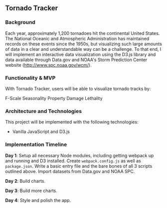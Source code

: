 ## Tornado Tracker

### Background

Each year, approximately 1,200 tornadoes hit the continental United States. The National Oceanic and Atmospheric Administration has maintained records on these events since the 1950s, but visualizing such large amounts of data in a clear and understandable way can be a challenge. To that end, I will implement an interactive data visualization using the D3.js library and data available through Data.gov and NOAA's Storm Prediction Center website (http://www.spc.noaa.gov/wcm/).

### Functionality & MVP  

With Tornado Tracker, users will be able to visualize tornado tracks by:

F-Scale
Seasonality
Property Damage
Lethality

### Architecture and Technologies

This project will be implemented with the following technologies:

- Vanilla JavaScript and D3.js

### Implementation Timeline

**Day 1**: Setup all necessary Node modules, including getting webpack up and running and D3 installed.  Create `webpack.config.js` as well as `package.json`.  Write a basic entry file and the bare bones of all 3 scripts outlined above.  Import datasets from Data.gov and NOAA SPC.


**Day 2**: Build charts.


**Day 3**: Build more charts.


**Day 4**: Style and polish the app.
